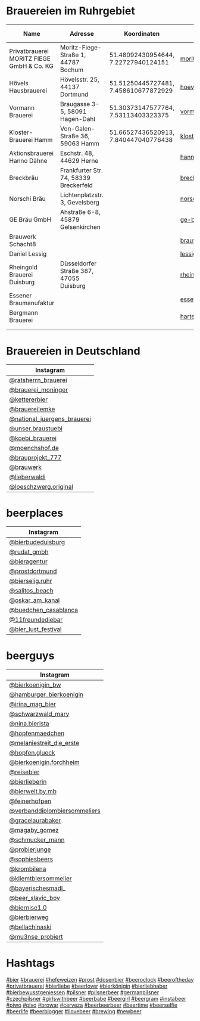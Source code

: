 # Brauereien im Ruhrgebiet

| Name                                       | Adresse                                     | Koordinaten                          | Website                        | Instagram                                                       | Google Maps                                                                 |
|--------------------------------------------|---------------------------------------------|--------------------------------------|--------------------------------|-----------------------------------------------------------------|-----------------------------------------------------------------------------|
| Privatbrauerei MORITZ FIEGE GmbH & Co. KG  | Moritz-Fiege-Straße 1, 44787 Bochum         | 51.48092430954644, 7.22727940124151  | [moritz-fiege.de](https://moritz-fiege.de)  | [@moritzfiegebrauerei](https://instagram.com/moritzfiegebrauerei)      | [Google Maps](https://maps.app.goo.gl/me5mVNVSvmL7P3hm8) |
| Hövels Hausbrauerei                        | Hövelsstr. 25, 44137 Dortmund               | 51.51250445727481, 7.458610677872929 | [hoevels-hausbrauerei.de](https://www.hoevels-hausbrauerei.de/)  | [@hoevels](https://instagram.com/hoevels) [@hoevels.hausbrauerei](https://instagram.com/hoevels.hausbrauerei) | [Google Maps](https://maps.app.goo.gl/icXd6ib6EXkig1rq6) |
| Vormann Brauerei                           | Braugasse 3-5, 58091 Hagen-Dahl             | 51.30373147577764, 7.53113403323375  | [vormann-brauerei.de](https://www.vormann-brauerei.de/) | [@vormann_brauerei](https://instagram.com/vormann_brauerei) | [Google Maps](https://maps.app.goo.gl/ZF8sc4uJX4ZxKSBL8) |
| Kloster-Brauerei Hamm                      | Von-Galen-Straße 36, 59063 Hamm             | 51.66527436520913, 7.840447040776438 | [klosterbrauerei-hamm.de](https://www.klosterbrauerei-hamm.de/) | [@kloster_brauerei_hamm](https://instagram.com/kloster_brauerei_hamm) | [Google Maps](https://maps.app.goo.gl/PLX1m733DTdpuGYY8) |
| Aktionsbrauerei Hanno Dähne | Eschstr. 48, 44629 Herne | | [hannosgegenmassenbierhaltung.de](https://www.hannosgegenmassenbierhaltung.de/) | [@hannosbier](https://www.instagram.com/hannosbier/) | |
| Breckbräu | Frankfurter Str. 74, 58339 Breckerfeld | | [breckbraeu.de/](http://www.breckbraeu.de/) | [@breckbraeu2018](https://instagram.com/breckbraeu2018) | |
| Norschi Bräu | Lichtenplatzstr. 3, Gevelsberg | | [norschibrau.de](https://www.norschibrau.de/) | [@norschibrau](https://instagram.com/norschibrau) | |
| GE Bräu GmbH | Ahstraße 6-8, 45879 Gelsenkirchen || [ge-braeu.de](https://ge-braeu.de/) | [@ge.braeu](https://instagram.com/ge.braeu) ||
| Brauwerk Schacht8 ||| [brauwerk-schacht8.de](https://brauwerk-schacht8.de/) | [@brauwerk_schacht8](https://instagram.com/brauwerk_schacht8) ||
| Daniel Lessig ||| [lessigs.com](https://lessigs.com/) | [@lessigs_brauwerkstatt](https://instagram.com/lessigs_brauwerkstatt) ||
| Rheingold Brauerei Duisburg | Düsseldorfer Straße 387, 47055 Duisburg || [rheingold-brauerei.de](http://rheingold-brauerei.de/) | [@rheingoldbrauerei](https://instagram.com/rheingoldbrauerei) ||
| Essener Braumanufaktur ||| [essener-braumanufaktur.de](https://essener-braumanufaktur.de/) | [@ebm_bier](https://instagram.com/ebm_bier) ||
| Bergmann Brauerei ||| [harte-arbeit-ehrlicher-lohn.de](https://harte-arbeit-ehrlicher-lohn.de/) | [@bergmann.brauerei](https://instagram.com/bergmann.brauerei) ||
|||||||
|||||||

# Brauereien in Deutschland

| Instagram                                                                        |
|----------------------------------------------------------------------------------|
| [@ratsherrn_brauerei](https://instagram.com/ratsherrn_brauerei)                  |
| [@brauerei_moninger](https://instagram.com/brauerei_moninger)                    |
| [@kettererbier](https://instagram.com/kettererbier)                              |
| [@brauereilemke](https://instagram.com/brauereilemke)                            |
| [@national_juergens_brauerei](https://instagram.com/national_juergens_brauerei)  |
| [@unser.braustuebl](https://instagram.com/unser.braustuebl)                      |
| [@koebi_brauerei](https://instagram.com/koebi_brauerei)                          |
| [@moenchshof.de](https://instagram.com/moenchshof.de)                            |
| [@brauprojekt_777](https://instagram.com/brauprojekt_777)                        |
| [@brauwerk](https://instagram.com/brauwerk)                                      |
| [@lieberwaldi](https://instagram.com/lieberwaldi)                                |
| [@loeschzwerg.original](https://instagram.com/loeschzwerg.original)              |

# beerplaces
|  Instagram                                                                       |
|----------------------------------------------------------------------------------|
| [@bierbudeduisburg](https://instagram.com/bierbudeduisburg)                      |
| [@rudat_gmbh](https://instagram.com/rudat_gmbh)                                  |
| [@bieragentur](https://instagram.com/bieragentur)                                |
| [@prostdortmund](https://instagram.com/prostdortmund)                            |
| [@bierselig.ruhr](https://instagram.com/bierselig.ruhr)                          |
| [@salitos_beach](https://instagram.com/salitos_beach)                            |
| [@oskar_am_kanal](https://instagram.com/oskar_am_kanal)                          |
| [@buedchen_casablanca](https://instagram.com/buedchen_casablanca)                |
| [@11freundediebar](https://instagram.com/11freundediebar)                        |
| [@bier_lust_festival](https://instagram.com/bier_lust_festival)                  |

# beerguys
|  Instagram                                                                               |
|------------------------------------------------------------------------------------------|
| [@bierkoenigin_bw](https://instagram.com/bierkoenigin_bw)                                |
| [@hamburger_bierkoenigin](https://instagram.com/hamburger_bierkoenigin)                  |
| [@irina_mag_bier](https://instagram.com/irina_mag_bier)                                  |
| [@schwarzwald_mary](https://instagram.com/schwarzwald_mary)                              |
| [@nina.bierista](https://instagram.com/nina.bierista)                                    |
| [@hopfenmaedchen](https://instagram.com/hopfenmaedchen)                                  |
| [@melaniestreit_die_erste](https://instagram.com/melaniestreit_die_erste)                |
| [@hopfen.glueck](https://instagram.com/hopfen.glueck)                                    |
| [@bierkoenigin.forchheim](https://instagram.com/bierkoenigin.forchheim)                  |
| [@reisebier](https://instagram.com/reisebier)                                            |
| [@bierlieberin](https://instagram.com/bierlieberin)                                      |
| [@bierwelt.by.mb](https://instagram.com/bierwelt.by.mb)                                  |
| [@feinerhofpen](https://instagram.com/feinerhofpen)                                      |
| [@verbanddiplombiersommeliers](https://instagram.com/verbanddiplombiersommeliers)        |
| [@gracelaurabaker](https://instagram.com/gracelaurabaker)                                |
| [@magaby_gomez](https://instagram.com/magaby_gomez)                                      |
| [@schmucker_mann](https://instagram.com/schmucker_mann)                                  |
| [@probierjunge](https://instagram.com/probierjunge)                                      |
| [@sophiesbeers](https://instagram.com/sophiesbeers)                                      |
| [@krombilena](https://instagram.com/krombilena)                                          |
| [@kliemtbiersommelier](https://instagram.com/kliemtbiersommelier)                        |
| [@bayerischesmadl_](https://instagram.com/bayerischesmadl_)                              |
| [@beer_slavic_boy](https://instagram.com/beer_slavic_boy)                                |
| [@biernise1.0](https://instagram.com/biernise1.0)                                        |
| [@bierbierweg](https://instagram.com/bierbierweg)                                        |
| [@bellachinaski](https://instagram.com/bellachinaski)                                    |
| [@mu3nse_probiert](https://instagram.com/mu3nse_probiert)                                |


# Hashtags
[#bier](https://www.instagram.com/explore/tags/bier/)
[#brauerei](https://www.instagram.com/explore/tags/brauerei/)
[#hefeweizen](https://www.instagram.com/explore/tags/hefeweizen/)
[#prost](https://www.instagram.com/explore/tags/prost/)
[#dosenbier](https://www.instagram.com/explore/tags/dosenbier/)
[#beeroclock](https://www.instagram.com/explore/tags/beeroclock/)
[#beeroftheday](https://www.instagram.com/explore/tags/beeroftheday/)
[#privatbrauerei](https://www.instagram.com/explore/tags/privatbrauerei/)
[#bierliebe](https://www.instagram.com/explore/tags/bierliebe/)
[#beerlover](https://www.instagram.com/explore/tags/beerlover/)
[#bierkönigin](https://www.instagram.com/explore/tags/bierkönigin/)
[#bierliebhaber](https://www.instagram.com/explore/tags/bierliebhaber/)
[#bierbewusstgeniessen](https://www.instagram.com/explore/tags/bierbewusstgeniessen/)
[#pilsner](https://www.instagram.com/explore/tags/pilsner/)
[#pilsnerbeer](https://www.instagram.com/explore/tags/pilsnerbeer/)
[#germanpilsner](https://www.instagram.com/explore/tags/germanpilsner/)
[#czechpilsner](https://www.instagram.com/explore/tags/czechpilsner/)
[#girlswithbeer](https://www.instagram.com/explore/tags/girlswithbeer/)
[#beerbabe](https://www.instagram.com/explore/tags/beerbabe/)
[#beergirl](https://www.instagram.com/explore/tags/beergirl/)
[#beergram](https://www.instagram.com/explore/tags/beergram/)
[#instabeer](https://www.instagram.com/explore/tags/instabeer/)
[#piwo](https://www.instagram.com/explore/tags/piwo/)
[#pivo](https://www.instagram.com/explore/tags/pivo/)
[#browar](https://www.instagram.com/explore/tags/browar/)
[#cerveza](https://www.instagram.com/explore/tags/cerveza/)
[#beerbeerbeer](https://www.instagram.com/explore/tags/beerbeerbeer/)
[#beertime](https://www.instagram.com/explore/tags/beertime/)
[#beerselfie](https://www.instagram.com/explore/tags/beerselfie/)
[#beerlife](https://www.instagram.com/explore/tags/beerlife/)
[#beerblogger](https://www.instagram.com/explore/tags/beerblogger/)
[#ilovebeer](https://www.instagram.com/explore/tags/ilovebeer/)
[#brewing](https://www.instagram.com/explore/tags/brewing/)
[#newbeer](https://www.instagram.com/explore/tags/newbeer/)
